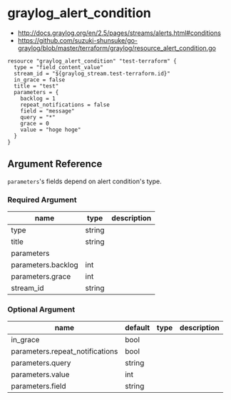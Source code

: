 # graylog_alert_condition

* http://docs.graylog.org/en/2.5/pages/streams/alerts.html#conditions
* https://github.com/suzuki-shunsuke/go-graylog/blob/master/terraform/graylog/resource_alert_condition.go

```
resource "graylog_alert_condition" "test-terraform" {
  type = "field_content_value"
  stream_id = "${graylog_stream.test-terraform.id}"
  in_grace = false
  title = "test"
  parameters = {
    backlog = 1
    repeat_notifications = false
    field = "message"
    query = "*"
    grace = 0
    value = "hoge hoge"
  }
}
```

## Argument Reference

`parameters`'s fields depend on alert condition's type.

### Required Argument

name | type | description
--- | --- | ---
type | string |
title | string |
parameters | |
parameters.backlog | int |
parameters.grace | int |
stream_id | string |

### Optional Argument

name | default | type | description
--- | --- | --- | ---
in_grace | bool |
parameters.repeat_notifications | bool |
parameters.query | string |
parameters.value | int |
parameters.field | string |
